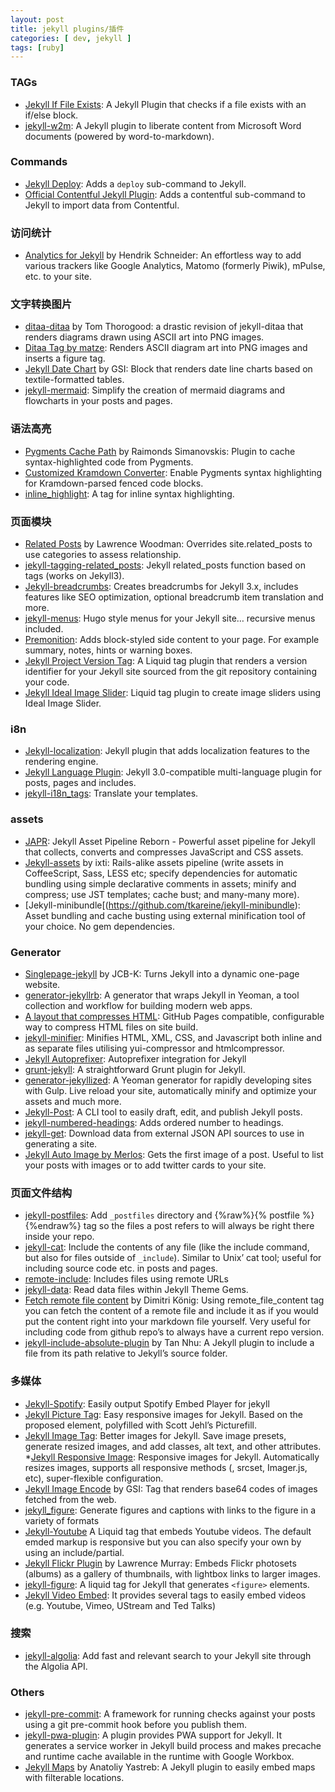 ```yaml
---
layout: post
title: jekyll plugins/插件
categories: [ dev, jekyll ]
tags: [ruby]
---
```



### TAGs
  * [Jekyll If File Exists](https://github.com/k-funk/jekyll-if-file-exists): A Jekyll Plugin that checks if a file exists with an if/else block.
  * [jekyll-w2m](https://github.com/kacperduras/jekyll-w2m): A Jekyll plugin to liberate content from Microsoft Word documents (powered by word-to-markdown).


### Commands
  * [Jekyll Deploy](https://github.com/vwochnik/jekyll-deploy): Adds a `deploy` sub-command to Jekyll.
  * [Official Contentful Jekyll Plugin](https://github.com/contentful/jekyll-contentful-data-import): Adds a contentful sub-command to Jekyll to import data from Contentful.


### 访问统计
  * [Analytics for Jekyll](https://github.com/hendrikschneider/jekyll-analytics) by Hendrik Schneider: An effortless way to add various trackers like Google Analytics, Matomo (formerly Piwik), mPulse, etc. to your site.


### 文字转换图片
  * [ditaa-ditaa](https://github.com/tmthrgd/ditaa-ditaa) by Tom Thorogood: a drastic revision of jekyll-ditaa that renders diagrams drawn using ASCII art into PNG images.
  * [Ditaa Tag by matze](https://github.com/matze/jekyll-ditaa): Renders ASCII diagram art into PNG images and inserts a figure tag.
  * [Jekyll Date Chart](https://github.com/GSI/jekyll_date_chart) by GSI: Block that renders date line charts based on textile-formatted tables.
  * [jekyll-mermaid](https://github.com/jasonbellamy/jekyll-mermaid): Simplify the creation of mermaid diagrams and flowcharts in your posts and pages.


### 语法高亮
  * [Pygments Cache Path](https://github.com/rsim/blog.rayapps.com/blob/master/_plugins/pygments_cache_patch.rb) by Raimonds Simanovskis: Plugin to cache syntax-highlighted code from Pygments.
  * [Customized Kramdown Converter](https://github.com/mvdbos/kramdown-with-pygments): Enable Pygments syntax highlighting for Kramdown-parsed fenced code blocks.
  * [inline_highlight](https://github.com/bdesham/inline_highlight): A tag for inline syntax highlighting.


### 页面模块
  * [Related Posts](https://github.com/LawrenceWoodman/related_posts-jekyll_plugin) by Lawrence Woodman: Overrides site.related_posts to use categories to assess relationship.
  * [jekyll-tagging-related_posts](https://github.com/toshimaru/jekyll-tagging-related_posts): Jekyll related_posts function based on tags (works on Jekyll3).
  * [Jekyll-breadcrumbs](https://github.com/git-no/jekyll-breadcrumbs): Creates breadcrumbs for Jekyll 3.x, includes features like SEO optimization, optional breadcrumb item translation and more.
  * [jekyll-menus](https://github.com/forestryio/jekyll-menus): Hugo style menus for your Jekyll site… recursive menus included.
  * [Premonition](https://github.com/amedia/premonition): Adds block-styled side content to your page. For example summary, notes, hints or warning boxes.
  * [Jekyll Project Version Tag](https://github.com/rob-murray/jekyll-version-plugin): A Liquid tag plugin that renders a version identifier for your Jekyll site sourced from the git repository containing your code.
  * [Jekyll Ideal Image Slider](https://github.com/jekylltools/jekyll-ideal-image-slider): Liquid tag plugin to create image sliders using Ideal Image Slider.


### i8n
  * [Jekyll-localization](https://github.com/blackwinter/jekyll-localization): Jekyll plugin that adds localization features to the rendering engine.
  * [Jekyll Language Plugin](https://github.com/vwochnik/jekyll-language-plugin): Jekyll 3.0-compatible multi-language plugin for posts, pages and includes.
  * [jekyll-i18n_tags](https://github.com/KrzysiekJ/jekyll-i18n_tags): Translate your templates.


### assets
  * [JAPR](https://github.com/kitsched/japr): Jekyll Asset Pipeline Reborn - Powerful asset pipeline for Jekyll that collects, converts and compresses JavaScript and CSS assets.
  * [Jekyll-assets](http://jekyll.github.io/jekyll-assets/) by ixti: Rails-alike assets pipeline (write assets in CoffeeScript, Sass, LESS etc; specify dependencies for automatic bundling using simple declarative comments in assets; minify and compress; use JST templates; cache bust; and many-many more).
  * [Jekyll-minibundle[(https://github.com/tkareine/jekyll-minibundle): Asset bundling and cache busting using external minification tool of your choice. No gem dependencies.

### Generator
  * [Singlepage-jekyll](https://github.com/JCB-K/singlepage-jekyll) by JCB-K: Turns Jekyll into a dynamic one-page website.
  * [generator-jekyllrb](https://github.com/robwierzbowski/generator-jekyllrb): A generator that wraps Jekyll in Yeoman, a tool collection and workflow for building modern web apps.
  * [A layout that compresses HTML](http://jch.penibelst.de/): GitHub Pages compatible, configurable way to compress HTML files on site build.
  * [jekyll-minifier](https://github.com/digitalsparky/jekyll-minifier): Minifies HTML, XML, CSS, and Javascript both inline and as separate files utilising yui-compressor and htmlcompressor.
  * [Jekyll Autoprefixer](https://github.com/vwochnik/jekyll-autoprefixer): Autoprefixer integration for Jekyll
  * [grunt-jekyll](https://github.com/dannygarcia/grunt-jekyll): A straightforward Grunt plugin for Jekyll.
  * [generator-jekyllized](https://github.com/sondr3/generator-jekyllized): A Yeoman generator for rapidly developing sites with Gulp. Live reload your site, automatically minify and optimize your assets and much more.
  * [Jekyll-Post](https://github.com/robcrocombe/jekyll-post): A CLI tool to easily draft, edit, and publish Jekyll posts.
  * [jekyll-numbered-headings](https://github.com/muratayusuke/jekyll-numbered-headings): Adds ordered number to headings.
  * [jekyll-get](https://github.com/18F/jekyll-get): Download data from external JSON API sources to use in generating a site.
  * [Jekyll Auto Image by Merlos](https://github.com/merlos/jekyll-auto-image): Gets the first image of a post. Useful to list your posts with images or to add twitter cards to your site.
  
### 页面文件结构
  * [jekyll-postfiles](https://github.com/indirect/jekyll-postfiles): Add `_postfiles` directory and {%raw%}{% postfile %}{%endraw%} tag so the files a post refers to will always be right there inside your repo.
  * [jekyll-cat](https://github.com/binfalse/jekyll-cat): Include the contents of any file (like the include command, but also for files outside of `_include`). Similar to Unix’ cat tool; useful for including source code etc. in posts and pages.
  * [remote-include](http://www.northfieldx.co.uk/remote-include/): Includes files using remote URLs
  * [jekyll-data](https://github.com/ashmaroli/jekyll-data): Read data files within Jekyll Theme Gems.
  * [Fetch remote file content](https://github.com/dimitri-koenig/jekyll-plugins) by Dimitri König: Using remote_file_content tag you can fetch the content of a remote file and include it as if you would put the content right into your markdown file yourself. Very useful for including code from github repo’s to always have a current repo version.
  * [jekyll-include-absolute-plugin](https://github.com/tnhu/jekyll-include-absolute-plugin) by Tan Nhu: A Jekyll plugin to include a file from its path relative to Jekyll’s source folder.


### 多媒体
  * [Jekyll-Spotify](https://github.com/MertcanGokgoz/Jekyll-Spotify): Easily output Spotify Embed Player for jekyll
  * [Jekyll Picture Tag](https://github.com/robwierzbowski/jekyll-picture-tag): Easy responsive images for Jekyll. Based on the proposed <picture> element, polyfilled with Scott Jehl’s Picturefill.
  * [Jekyll Image Tag](https://github.com/robwierzbowski/jekyll-image-tag): Better images for Jekyll. Save image presets, generate resized images, and add classes, alt text, and other attributes.
  *[Jekyll Responsive Image](https://github.com/wildlyinaccurate/jekyll-responsive-image): Responsive images for Jekyll. Automatically resizes images, supports all responsive methods (<picture>, srcset, Imager.js, etc), super-flexible configuration.
  * [Jekyll Image Encode](https://github.com/GSI/jekyll_image_encode) by GSI: Tag that renders base64 codes of images fetched from the web.
  * [jekyll_figure](https://github.com/lmullen/jekyll_figure): Generate figures and captions with links to the figure in a variety of formats
  * [Jekyll-Youtube](https://github.com/dommmel/jekyll-youtube) A Liquid tag that embeds Youtube videos. The default emded markup is responsive but you can also specify your own by using an include/partial.
  * [Jekyll Flickr Plugin](https://github.com/lawmurray/indii-jekyll-flickr) by Lawrence Murray: Embeds Flickr photosets (albums) as a gallery of thumbnails, with lightbox links to larger images.
  * [jekyll-figure](https://github.com/paulrobertlloyd/jekyll-figure): A liquid tag for Jekyll that generates `<figure>` elements.
  * [Jekyll Video Embed](https://github.com/eug/jekyll-video-embed): It provides several tags to easily embed videos (e.g. Youtube, Vimeo, UStream and Ted Talks)


### 搜索
  * [jekyll-algolia](https://community.algolia.com/jekyll-algolia/): Add fast and relevant search to your Jekyll site through the Algolia API.



### Others

* [jekyll-pre-commit](https://github.com/mpchadwick/jekyll-pre-commit): A framework for running checks against your posts using a git pre-commit hook before you publish them.
* [jekyll-pwa-plugin](https://github.com/lavas-project/jekyll-pwa): A plugin provides PWA support for Jekyll. It generates a service worker in Jekyll build process and makes precache and runtime cache available in the runtime with Google Workbox.
* [Jekyll Maps](https://github.com/ayastreb/jekyll-maps) by Anatoliy Yastreb: A Jekyll plugin to easily embed maps with filterable locations.
















































